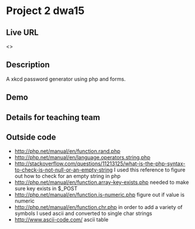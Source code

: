 # Project 2 dwa15

## Live URL
<>

## Description
A xkcd password generator using php and forms.

## Demo


## Details for teaching team


## Outside code
* http://php.net/manual/en/function.rand.php
* http://php.net/manual/en/language.operators.string.php
* http://stackoverflow.com/questions/11213125/what-is-the-php-syntax-to-check-is-not-null-or-an-empty-string I used this reference to figure out how to check for an empty string in php
* http://php.net/manual/en/function.array-key-exists.php needed to make sure key exists in $_POST
* http://php.net/manual/en/function.is-numeric.php figure out if value is numeric
* http://php.net/manual/en/function.chr.php in order to add a variety of symbols I used ascii and converted to single char strings
* http://www.ascii-code.com/ ascii table
